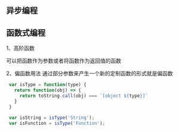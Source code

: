 ## 异步编程

## 函数式编程

1、高阶函数

可以把函数作为参数或者将函数作为返回值的函数

2、偏函数用法
 通过部分参数来产生一个新的定制函数的形式就是偏函数
 ```javascript
  var isType = function(type) {
    return function(obj) => {
      return toString.call(obj) === `[object ${type}]`
    }
  }
  
  var isString = isType('String');
  var isFunction = isType('Function');
 ```
